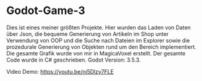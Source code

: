 # Godot-Game-3

Dies ist eines meiner größten Projekte. Hier wurden das Laden von Daten über Json, die bequeme Generierung von Artikeln im Shop unter Verwendung von OOP und die Suche nach Dateien im Explorer sowie die prozedurale Generierung von Objekten rund um den Bereich implementiert. Die gesamte Grafik wurde von mir in MagicaVoxel erstellt. Der gesamte Code wurde in C# geschrieben. Godot Version: 3.5.3.  



Video Demo: https://youtu.be/ni5Dlzy7FLE

